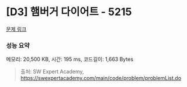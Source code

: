 # [D3] 햄버거 다이어트 - 5215 

[문제 링크](https://swexpertacademy.com/main/code/problem/problemDetail.do?contestProbId=AWT-lPB6dHUDFAVT) 

### 성능 요약

메모리: 20,500 KB, 시간: 195 ms, 코드길이: 1,663 Bytes



> 출처: SW Expert Academy, https://swexpertacademy.com/main/code/problem/problemList.do